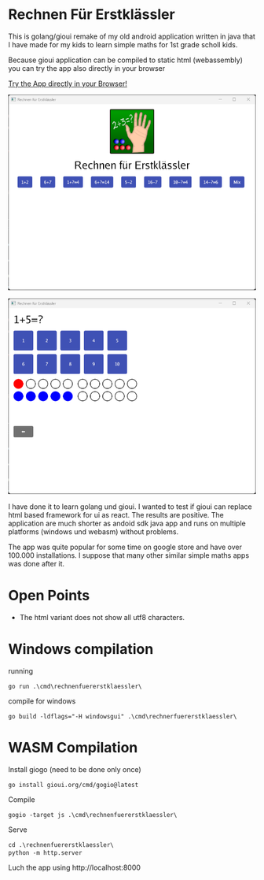 # Rechnen Für Erstklässler

This is golang/gioui remake of my old android application written in java that I have made for my kids
to learn simple maths for 1st grade scholl kids.

Because gioui application can be compiled to static html (webassembly) you can try the app also directly 
in your browser

<a href="https://xdobry.github.io/rechnenfuererstklaessler/">Try the App directly in your Browser!</a>

![screenshot](docs/main.png)


![screenshot](docs/task.png)


I have done it to learn golang und gioui. I wanted to test if gioui can replace html based
framework for ui as react.
The results are positive.
The application are much shorter as andoid sdk java app and runs on multiple platforms (windows und webasm) without problems.

The app was quite popular for some time on google store and have over 100.000 installations.
I suppose that many other similar simple maths apps was done after it.

# Open Points

* The html variant does not show all utf8 characters.

# Windows compilation

running

    go run .\cmd\rechnenfuererstklaessler\  

compile for windows

    go build -ldflags="-H windowsgui" .\cmd\rechnerfuererstklaessler\  

# WASM Compilation

Install giogo (need to be done only once)

    go install gioui.org/cmd/gogio@latest

Compile

    gogio -target js .\cmd\rechnenfuererstklaessler\

Serve

    cd .\rechnenfuererstklaessler\
    python -m http.server

Luch the app using http://localhost:8000